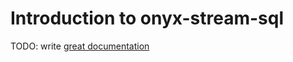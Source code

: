 # Introduction to onyx-stream-sql

TODO: write [great documentation](http://jacobian.org/writing/what-to-write/)
